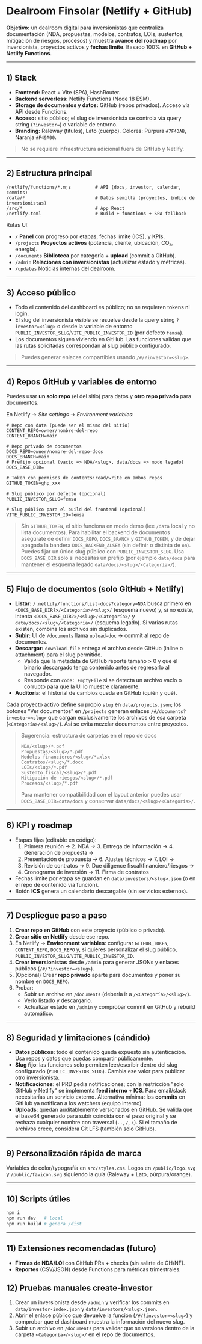 # Dealroom Finsolar (Netlify + GitHub)

**Objetivo:** un dealroom digital para inversionistas que centraliza documentación (NDA, propuestas, modelos, contratos, LOIs, sustentos, mitigación de riesgos, procesos) y muestra **avance del roadmap** por inversionista, proyectos activos y **fechas límite**. Basado 100% en **GitHub + Netlify Functions**.

---

## 1) Stack

- **Frontend:** React + Vite (SPA), HashRouter.
- **Backend serverless:** Netlify Functions (Node 18 ESM).
- **Storage de documentos y datos:** GitHub (repos privados). Acceso vía API desde Functions.
- **Acceso:** sitio público; el slug de inversionista se controla vía query string (`?investor=`) o variable de entorno.
- **Branding:** Raleway (títulos), Lato (cuerpo). Colores: Púrpura `#7F4DAB`, Naranja `#F49A00`.

> No se requiere infraestructura adicional fuera de GitHub y Netlify.

---

## 2) Estructura principal

```
/netlify/functions/*.mjs         # API (docs, investor, calendar, commits)
/data/*                          # Datos semilla (proyectos, índice de inversionistas)
/src/*                           # App React
/netlify.toml                    # Build + functions + SPA fallback
```

Rutas UI:
- `/` **Panel** con progreso por etapas, fechas límite (ICS), y KPIs.
- `/projects` **Proyectos activos** (potencia, cliente, ubicación, CO₂, energía).
- `/documents` **Biblioteca** por categoría + **upload** (commit a GitHub).
- `/admin` **Relaciones con inversionistas** (actualizar estado y métricas).
- `/updates` Noticias internas del dealroom.

---

## 3) Acceso público

- Todo el contenido del dashboard es público; no se requieren tokens ni login.
- El slug del inversionista visible se resuelve desde la query string `?investor=<slug>` o desde la variable de entorno `PUBLIC_INVESTOR_SLUG`/`VITE_PUBLIC_INVESTOR_ID` (por defecto `femsa`).
- Los documentos siguen viviendo en GitHub. Las funciones validan que las rutas solicitadas correspondan al slug público configurado.

> Puedes generar enlaces compartibles usando `/#/?investor=<slug>`.

---

## 4) Repos GitHub y variables de entorno

Puedes usar **un solo repo** (el del sitio) para datos y **otro repo privado** para documentos.

En Netlify → *Site settings* → *Environment variables*:

```
# Repo con data (puede ser el mismo del sitio)
CONTENT_REPO=owner/nombre-del-repo
CONTENT_BRANCH=main

# Repo privado de documentos
DOCS_REPO=owner/nombre-del-repo-docs
DOCS_BRANCH=main
# Prefijo opcional (vacío => NDA/<slug>, data/docs => modo legado)
DOCS_BASE_DIR=

# Token con permisos de contents:read/write en ambos repos
GITHUB_TOKEN=ghp_xxx

# Slug público por defecto (opcional)
PUBLIC_INVESTOR_SLUG=femsa

# Slug público para el build del frontend (opcional)
VITE_PUBLIC_INVESTOR_ID=femsa
```

> Sin `GITHUB_TOKEN`, el sitio funciona en modo demo (lee `/data` local y no lista documentos).
> Para habilitar el backend de documentos asegúrate de definir `DOCS_REPO`, `DOCS_BRANCH` y `GITHUB_TOKEN`, y de dejar apagada la bandera `DOCS_BACKEND_ALSEA` (sin definir o distinta de `on`). Puedes fijar un único slug público con `PUBLIC_INVESTOR_SLUG`. Usa `DOCS_BASE_DIR` solo si necesitas un prefijo (por ejemplo `data/docs` para mantener el esquema legado `data/docs/<slug>/<Categoría>/`).

---

## 5) Flujo de documentos (solo GitHub + Netlify)

- **Listar:** `/.netlify/functions/list-docs?category=NDA` busca primero en `<DOCS_BASE_DIR?>/<Categoría>/<slug>/` (esquema nuevo) y, si no existe, intenta `<DOCS_BASE_DIR?>/<slug>/<Categoría>/` y `data/docs/<slug>/<Categoría>/` (esquema legado). Si varias rutas existen, combina los archivos sin duplicados.
- **Subir:** UI de `/documents` llama `upload-doc` → commit al repo de documentos.
- **Descargar:** `download-file` entrega el archivo desde GitHub (inline o attachment) para el slug permitido.
  - Valida que la metadata de GitHub reporte tamaño > 0 y que el binario descargado tenga contenido antes de regresarlo al navegador.
  - Responde con `code: EmptyFile` si se detecta un archivo vacío o corrupto para que la UI lo muestre claramente.
- **Auditoría:** el historial de cambios queda en GitHub (quién y qué).

Cada proyecto activo define su propio `slug` en `data/projects.json`; los botones “Ver documentos” en `/projects` generan enlaces `/#/documents?investor=<slug>` que cargan exclusivamente los archivos de esa carpeta (`<Categoría>/<slug>/`). Así se evita mezclar documentos entre proyectos.

> Sugerencia: estructura de carpetas en el repo de docs
>
> ```
> NDA/<slug>/*.pdf
> Propuestas/<slug>/*.pdf
> Modelos financieros/<slug>/*.xlsx
> Contratos/<slug>/*.docx
> LOIs/<slug>/*.pdf
> Sustento fiscal/<slug>/*.pdf
> Mitigación de riesgos/<slug>/*.pdf
> Procesos/<slug>/*.pdf
> ```
>
> Para mantener compatibilidad con el layout anterior puedes usar `DOCS_BASE_DIR=data/docs` y conservar `data/docs/<slug>/<Categoría>/`.

---

## 6) KPI y roadmap

- Etapas fijas (editable en código):
  1. Primera reunión → 2. NDA → 3. Entrega de información → 4. Generación de propuesta →
  5. Presentación de propuesta → 6. Ajustes técnicos → 7. LOI →
  8. Revisión de contratos → 9. Due diligence fiscal/financiero/riesgos →
  10. Cronograma de inversión → 11. Firma de contratos
- Fechas límite por etapa se guardan en `data/investors/<slug>.json` (o en el repo de contenido vía función).
- Botón **ICS** genera un calendario descargable (sin servicios externos).

---

## 7) Despliegue paso a paso

1. **Crear repo en GitHub** con este proyecto (público o privado).
2. **Crear sitio en Netlify** desde ese repo.
3. En Netlify → **Environment variables**: configurar `GITHUB_TOKEN`, `CONTENT_REPO`, `DOCS_REPO` y, si quieres personalizar el slug público, `PUBLIC_INVESTOR_SLUG`/`VITE_PUBLIC_INVESTOR_ID`.
4. **Crear inversionistas** desde `/admin` para generar JSONs y enlaces públicos (`/#/?investor=<slug>`).
5. (Opcional) Crear **repo privado** aparte para documentos y poner su nombre en `DOCS_REPO`.
6. Probar:
   - Subir un archivo en `/documents` (debería ir a `/<Categoría>/<slug>/`).
   - Verlo listado y descargarlo.
   - Actualizar estado en `/admin` y comprobar commit en GitHub y rebuild automático.

---

## 8) Seguridad y limitaciones (cándido)

- **Datos públicos**: todo el contenido queda expuesto sin autenticación. Usa repos y datos que puedas compartir públicamente.
- **Slug fijo**: las funciones solo permiten leer/escribir dentro del slug configurado (`PUBLIC_INVESTOR_SLUG`). Cambia ese valor para publicar otro inversionista.
- **Notificaciones**: el PRD pedía notificaciones; con la restricción "solo GitHub y Netlify" se implementa **feed interno + ICS**. Para email/slack necesitarías un servicio externo. Alternativa mínima: los **commits** en GitHub ya notifican a los watchers (equipo interno).
- **Uploads**: quedan auditablemente versionados en GitHub. Se valida que el base64 generado para subir coincida con el peso original y se rechaza cualquier nombre con traversal (`..`, `/`, `\`). Si el tamaño de archivos crece, considera Git LFS (también solo GitHub).

---

## 9) Personalización rápida de marca

Variables de color/typografía en `src/styles.css`. Logos en `/public/logo.svg` y `/public/favicon.svg` siguiendo la guía (Raleway + Lato, púrpura/orange).

---

## 10) Scripts útiles

```bash
npm i
npm run dev   # local
npm run build # genera /dist
```

---

## 11) Extensiones recomendadas (futuro)

- **Firmas de NDA/LOI** con GitHub PRs + checks (sin salirte de GH/NF).
- **Reportes** (CSV/JSON) desde Functions para métricas trimestrales.

## 12) Pruebas manuales create-investor

1. Crear un inversionista desde `/admin` y verificar los commits en `data/investor-index.json` y `data/investors/<slug>.json`.
2. Abrir el enlace público que devuelve la función (`/#/?investor=<slug>`) y comprobar que el dashboard muestra la información del nuevo slug.
3. Subir un archivo en `/documents` para validar que se versiona dentro de la carpeta `<Categoría>/<slug>/` en el repo de documentos.
